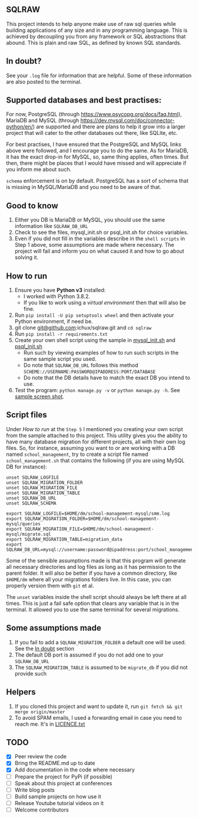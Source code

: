 ## SQLRAW

This project intends to help anyone make use of raw sql queries while building applications of any size
and in any programming language. This is achieved by decoupling you from any framework or SQL abstractions
that abound. This is plain and raw SQL, as defined by known SQL standards.

## In doubt?
See your `.log` file for information that are helpful. Some of these information are also posted to the terminal.

## Supported databases and best practises:
For now, PostgreSQL (through https://www.psycopg.org/docs/faq.html), MariaDB and 
MySQL (through https://dev.mysql.com/doc/connector-python/en/) are supported and there are plans to 
help it grow into a larger project that will cater to the other databases out there, like SQLite, etc.

For best practises, I have ensured that the PostgreSQL and MySQL links above were followed, and I encourage
you to do the same. As for MariaDB, it has the exact drop-in for MySQL, so, same thing applies, often times.
But then, there might be places that I would have missed and will appreciate if you inform me about such.

`schema` enforcement is on by default. PostgreSQL has a sort of schema that is missing in MySQL/MariaDB 
and you need to be aware of that.

## Good to know
1. Either you DB is MariaDB or MySQL, you should use the same information like `SQLRAW_DB_URL`
2. Check to see the files, mysql_init.sh or psql_init.sh for choice variables.
3. Even if you did not fill in the variables describe in the `shell scripts` in Step 1 above, some assumptions 
are made where necessary. The project will fail and inform you on what caused it and how to go about solving it.

## How to run
1. Ensure you have **Python v3** installed:
   - I worked with Python 3.8.2.
   - If you like to work using a *virtual environment* then that will also be fine.
2. Run `pip install -U pip setuptools wheel` and then activate your Python environment, if need be.
3. git clone git@github.com:ichux/sqlraw.git and `cd sqlraw`
4. Run `pip install -r requirements.txt`
5. Create your own shell script using the sample in [mysql_init.sh](./mysql_init.sh) and [psql_init.sh](./psql_init.sh)
    - Run such by viewing examples of how to run such scripts in the same sample script you used.
    - Do note that `SQLRAW_DB_URL` follows this method `SCHEME://USERNAME:PASSWORD@IPADDRESS:PORT/DATABASE`
    - Do note that the DB details have to match the exact DB you intend to use.
6. Test the program: `python manage.py -v` or `python manage.py -h`. See [sample screen shot](./sample.png).

## Script files
Under _How to run_ at the `Step 5` I mentioned you creating your own script from the sample attached to this project.
This utility gives you the ability to have many database migration for different projects, all with their own log files.
So, for instance, assuming you want to or are working with a DB named `school_management`, try to create a script file
named `school_management.sh` that contains the following (if you are using MySQL DB for instance):
````
unset SQLRAW_LOGFILE
unset SQLRAW_MIGRATION_FOLDER
unset SQLRAW_MIGRATION_FILE
unset SQLRAW_MIGRATION_TABLE
unset SQLRAW_DB_URL
unset SQLRAW_SCHEMA

export SQLRAW_LOGFILE=$HOME/dm/school-management-mysql/smm.log
export SQLRAW_MIGRATION_FOLDER=$HOME/dm/school-management-mysql/queries
export SQLRAW_MIGRATION_FILE=$HOME/dm/school-management-mysql/migrate.sql
export SQLRAW_MIGRATION_TABLE=migration_data
export SQLRAW_DB_URL=mysql://username:password@ipaddress:port/school_management
````
Some of the sensible assumptions made is that this program will generate all necessary directories and log files
as long as it has permission to the parent folder. It will also be better if you have a common directory, 
like `$HOME/dm` where all your migrations folders live. In this case, you can properly version them with `git` et al.

The `unset` variables inside the shell script should always be left there at all times. This is just a fail safe
option that clears any variable that is in the terminal. It allowed you to use the same terminal for
several migrations.

## Some assumptions made
1. If you fail to add a `SQLRAW_MIGRATION_FOLDER` a default one will be used. See the [In doubt](#in-doubt) section
2. The default DB port is assumed if you do not add one to your `SQLRAW_DB_URL`
3. The `SQLRAW_MIGRATION_TABLE` is assumed to be `migrate_db` if you did not provide such

## Helpers
1. If you cloned this project and want to update it, run `git fetch && git merge origin/master`
2. To avoid SPAM emails, I used a forwarding email in case you need to reach me. It's in [LICENCE.txt](./LICENSE.txt)

## TODO
- [x] Peer review the code
- [x] Bring the README.md up to date
- [x] Add documentation in the code where necessary
- [ ] Prepare the project for PyPi (if possible)
- [ ] Speak about this project at conferences
- [ ] Write blog posts
- [ ] Build sample projects on how use it
- [ ] Release Youtube tutorial videos on it
- [ ] Welcome contributors